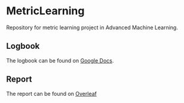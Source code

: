 # MetricLearning
Repository for metric learning project in Advanced Machine Learning. 

## Logbook
The logbook can be found on [Google Docs](https://docs.google.com/document/d/1RofzzeePFsXLnoWXAh3ukMnkZgcNVtc0KV0V-tnwtIk/edit?usp=sharing). 

## Report
The report can be found on [Overleaf](https://www.overleaf.com/7617953638rbfntjnzybsj)

